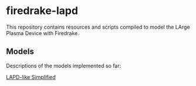 # firedrake-lapd

This repository contains resources and scripts compiled to model the LArge Plasma Device with Firedrake.

## Models

Descriptions of the models implemented so far:

[LAPD-like Simplified](./docs/simplified.md)
